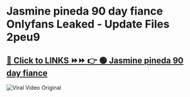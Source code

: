 
 # Jasmine pineda 90 day fiance Onlyfans Leaked - Update Files 2peu9

## <h2><a href="https://clipsfans.com/Jasmine_pineda_90_day_fiance&ref=git">🔗 Click to LINKS ⏩⏩ 👉 🟢 Jasmine pineda 90 day fiance </a></h2>

<a href="https://clipsfans.com/Jasmine_pineda_90_day_fiance&ref=git" rel="nofollow" data-target="animated-image.originalLink"><img src="https://i.ibb.co.com/xMMVF88/686577567.gif" alt="Viral Video Original" style="max-width: 100%; display: inline-block;" data-target="animated-image.originalImage"></a>

